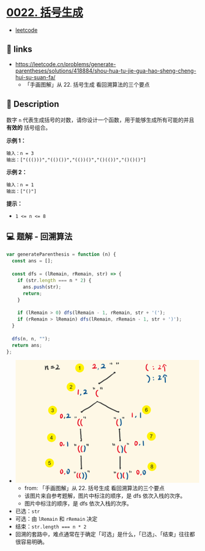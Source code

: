 # [0022. 括号生成](https://github.com/Tdahuyou/leetcode/tree/main/0022.%20%E6%8B%AC%E5%8F%B7%E7%94%9F%E6%88%90)

- [leetcode](https://leetcode.cn/problems/generate-parentheses/)

## 🔗 links

- https://leetcode.cn/problems/generate-parentheses/solutions/418884/shou-hua-tu-jie-gua-hao-sheng-cheng-hui-su-suan-fa/
  - 「手画图解」从 22. 括号生成 看回溯算法的三个要点

## 📝 Description

数字 `n` 代表生成括号的对数，请你设计一个函数，用于能够生成所有可能的并且 **有效的** 括号组合。

**示例 1：**
```
输入：n = 3
输出：["((()))","(()())","(())()","()(())","()()()"]
```
**示例 2：**
```
输入：n = 1
输出：["()"]
```
**提示：**

- `1 <= n <= 8`

## 💻 题解 - 回溯算法

```js
var generateParenthesis = function (n) {
  const ans = [];

  const dfs = (lRemain, rRemain, str) => {
    if (str.length === n * 2) {
      ans.push(str);
      return;
    }

    if (lRemain > 0) dfs(lRemain - 1, rRemain, str + '(');
    if (rRemain > lRemain) dfs(lRemain, rRemain - 1, str + ')');
  }

  dfs(n, n, "");
  return ans;
};
```


- ![](md-imgs/2024-10-27-00-17-34.png)
  - from: 「手画图解」从 22. 括号生成 看回溯算法的三个要点
  - 该图片来自参考题解，图片中标注的顺序，是 dfs 依次入栈的次序。
  - 图片中标注的顺序，是 dfs 依次入栈的次序。
- 已选：`str`
- 可选：由 `lRemain` 和 `rRemain` 决定
- 结束：`str.length === n * 2`
- 回溯的套路中，难点通常在于确定「可选」是什么，「已选」、「结束」往往都很容易明确。

